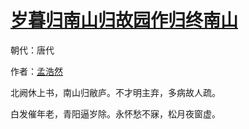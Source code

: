 # [岁暮归南山归故园作归终南山](http://so.gushiwen.org/view_7413.aspx)

朝代：唐代

作者：[孟浩然](http://so.gushiwen.org/author_757.aspx)

北阙休上书，南山归敝庐。不才明主弃，多病故人疏。 

白发催年老，青阳逼岁除。永怀愁不寐，松月夜窗虚。

